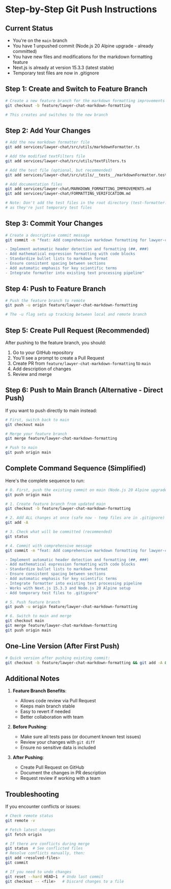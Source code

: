 # Step-by-Step Git Push Instructions

## Current Status
- You're on the `main` branch
- You have 1 unpushed commit (Node.js 20 Alpine upgrade - already committed)
- You have new files and modifications for the markdown formatting feature
- Next.js is already at version 15.3.3 (latest stable)
- Temporary test files are now in .gitignore

## Step 1: Create and Switch to Feature Branch

```bash
# Create a new feature branch for the markdown formatting improvements
git checkout -b feature/lawyer-chat-markdown-formatting

# This creates and switches to the new branch
```

## Step 2: Add Your Changes

```bash
# Add the new markdown formatter file
git add services/lawyer-chat/src/utils/markdownFormatter.ts

# Add the modified textFilters file
git add services/lawyer-chat/src/utils/textFilters.ts

# Add the test file (optional, but recommended)
git add services/lawyer-chat/src/utils/__tests__/markdownFormatter.test.ts

# Add documentation files
git add services/lawyer-chat/MARKDOWN_FORMATTING_IMPROVEMENTS.md
git add services/lawyer-chat/FORMATTING_VERIFICATION.md

# Note: Don't add the test files in the root directory (test-formatter.mjs, etc.)
# as they're just temporary test files
```

## Step 3: Commit Your Changes

```bash
# Create a descriptive commit message
git commit -m "feat: Add comprehensive markdown formatting for lawyer-chat responses

- Implement automatic header detection and formatting (##, ###)
- Add mathematical expression formatting with code blocks
- Standardize bullet lists to markdown format
- Ensure consistent spacing between sections
- Add automatic emphasis for key scientific terms
- Integrate formatter into existing text processing pipeline"
```

## Step 4: Push to Feature Branch

```bash
# Push the feature branch to remote
git push -u origin feature/lawyer-chat-markdown-formatting

# The -u flag sets up tracking between local and remote branch
```

## Step 5: Create Pull Request (Recommended)

After pushing to the feature branch, you should:
1. Go to your GitHub repository
2. You'll see a prompt to create a Pull Request
3. Create PR from `feature/lawyer-chat-markdown-formatting` to `main`
4. Add description of changes
5. Review and merge

## Step 6: Push to Main Branch (Alternative - Direct Push)

If you want to push directly to main instead:

```bash
# First, switch back to main
git checkout main

# Merge your feature branch
git merge feature/lawyer-chat-markdown-formatting

# Push to main
git push origin main
```

## Complete Command Sequence (Simplified)

Here's the complete sequence to run:

```bash
# 0. First, push the existing commit on main (Node.js 20 Alpine upgrade)
git push origin main

# 1. Create feature branch from updated main
git checkout -b feature/lawyer-chat-markdown-formatting

# 2. Add ALL changes at once (safe now - temp files are in .gitignore)
git add -A

# 3. Check what will be committed (recommended)
git status

# 4. Commit with comprehensive message
git commit -m "feat: Add comprehensive markdown formatting for lawyer-chat responses

- Implement automatic header detection and formatting (##, ###)
- Add mathematical expression formatting with code blocks
- Standardize bullet lists to markdown format
- Ensure consistent spacing between sections
- Add automatic emphasis for key scientific terms
- Integrate formatter into existing text processing pipeline
- Works with Next.js 15.3.3 and Node.js 20 Alpine setup
- Add temporary test files to .gitignore"

# 5. Push feature branch
git push -u origin feature/lawyer-chat-markdown-formatting

# 6. Switch to main and merge
git checkout main
git merge feature/lawyer-chat-markdown-formatting
git push origin main
```

## One-Line Version (After First Push)

```bash
# Quick version after pushing existing commit:
git checkout -b feature/lawyer-chat-markdown-formatting && git add -A && git commit -m "feat: Add comprehensive markdown formatting for lawyer-chat responses" && git push -u origin feature/lawyer-chat-markdown-formatting
```

## Additional Notes

1. **Feature Branch Benefits**:
   - Allows code review via Pull Request
   - Keeps main branch stable
   - Easy to revert if needed
   - Better collaboration with team

2. **Before Pushing**:
   - Make sure all tests pass (or document known test issues)
   - Review your changes with `git diff`
   - Ensure no sensitive data is included

3. **After Pushing**:
   - Create Pull Request on GitHub
   - Document the changes in PR description
   - Request review if working with a team

## Troubleshooting

If you encounter conflicts or issues:

```bash
# Check remote status
git remote -v

# Fetch latest changes
git fetch origin

# If there are conflicts during merge
git status  # See conflicted files
# Resolve conflicts manually, then:
git add <resolved-files>
git commit

# If you need to undo changes
git reset --hard HEAD~1  # Undo last commit
git checkout -- <file>   # Discard changes to a file
```